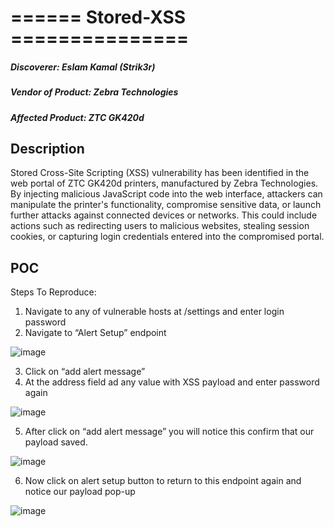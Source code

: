 # ====== Stored-XSS ===============
##### Discoverer: Eslam Kamal (Strik3r)
##### Vendor of Product: Zebra Technologies
##### Affected Product: ZTC GK420d

## Description
Stored Cross-Site Scripting (XSS) vulnerability has been identified in the web portal of ZTC GK420d printers, manufactured by Zebra Technologies. By injecting malicious JavaScript code into the web interface, attackers can manipulate the printer's functionality, compromise sensitive data, or launch further attacks against connected devices or networks. This could include actions such as redirecting users to malicious websites, stealing session cookies, or capturing login credentials entered into the compromised portal.


## POC
Steps To Reproduce:
1. Navigate to any of vulnerable hosts at /settings and enter login password
2. Navigate to “Alert Setup” endpoint

![image](https://github.com/strik3r0x1/Vulns/assets/94288990/49069606-d653-4017-a2dc-d5d512a442f6)

3. Click on “add alert message”
4. At the address field ad any value with XSS payload and enter password again

![image](https://github.com/strik3r0x1/Vulns/assets/94288990/1991bc0c-6805-42f5-91c5-69733120aaea)

5.	After click on “add alert message” you will notice this confirm that our payload saved.

![image](https://github.com/strik3r0x1/Vulns/assets/94288990/66b7c375-217c-4bb5-9bce-41272ee91a4c)

6.	Now click on alert setup button to return to this endpoint again and notice our payload pop-up

![image](https://github.com/strik3r0x1/Vulns/assets/94288990/b2a5a99c-2951-4d37-bd8e-773278460f8f)











